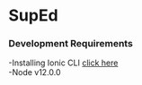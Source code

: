 # SupEd
<h3>Development Requirements</h3>
 -Installing Ionic CLI <a href="https://ionicframework.com/docs/installation/cli"> click here </a><br>
 -Node v12.0.0

